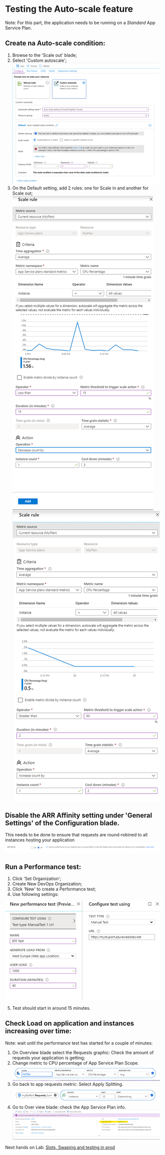 # Testing the Auto-scale feature

Note: For this part, the application needs to be running on a *Standard* App Service Plan.

## Create na Auto-scale condition:

1. Browse to the 'Scale out' blade;
2. Select 'Custom autoscale';
![GitHub Logo](/Images/CustomAutoScale.png)
3. On the Default setting, add 2 rules: one for Scale in and another for Scale out;
![GitHub Logo](/Images/ScaleIn.png) ![GitHub Logo](/Images/ScaleOut.png)

## Disable the ARR Affinity setting under 'General Settings' of the Configuration blade.

This needs to be done to ensure that requests are round-robined to all instances hosting your application
![GitHub Logo](/Images/Affinity.png)

## Run a Performance test:

1. Click 'Set Organization';
2. Create New DevOps Organization;
3. Click 'New' to create a Performance test;
4. Use following settings:

![GitHub Logo](/Images/PerfTest.png)

5. Test should start in around 15 minutes.


## Check Load on application and instances increasing over time:

Note: wait until the performance test has started for a couple of minutes:

1. On Overview blade select the Requests graphic: Check the amount of requests your application is getting;
2. Change metric to CPU percentage of App Service Plan Scope.
![GitHub Logo](/Images/CPUmetric.png)
3. Go back to app requests metric: Select Apply Splitting.
![GitHub Logo](/Images/Splitting.png)
4. Go to Over view blade: check the App Service Plan info.
![GitHub Logo](/Images/InstanceNumber.png)


Next hands on Lab: [Slots, Swaping and testing in prod](https://github.com/andreatmicro/BuildingTheFuture/tree/master/4.%20Slots%2C%20Swaping%20and%20testing%20in%20prod)
